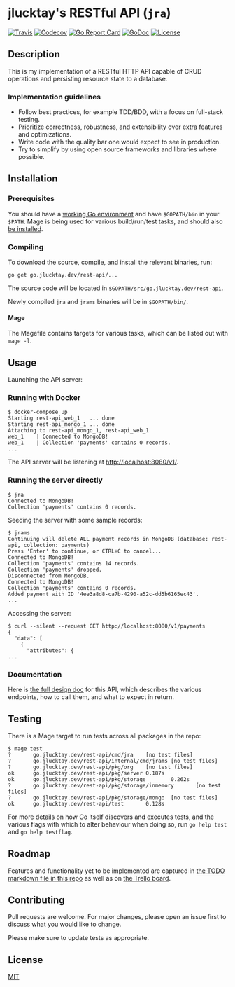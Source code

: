 # jlucktay's RESTful API (`jra`)

[![Travis][Travis-badge]][Travis]
[![Codecov][Codecov-badge]][Codecov]
[![Go Report Card][Go Report Card-badge]][Go Report Card]
[![GoDoc][GoDoc-badge]][GoDoc]
[![License][License-badge]][License]

## Description

This is my implementation of a RESTful HTTP API capable of CRUD operations and persisting resource state to a database.

### Implementation guidelines

- Follow best practices, for example TDD/BDD, with a focus on full-stack testing.
- Prioritize correctness, robustness, and extensibility over extra features and optimizations.
- Write code with the quality bar one would expect to see in production.
- Try to simplify by using open source frameworks and libraries where possible.

## Installation

### Prerequisites

You should have a [working Go environment](https://golang.org/doc/install) and have `$GOPATH/bin` in your `$PATH`.
Mage is being used for various build/run/test tasks, and should also [be installed](https://magefile.org).

### Compiling

To download the source, compile, and install the relevant binaries, run:

``` shell
go get go.jlucktay.dev/rest-api/...
```

The source code will be located in `$GOPATH/src/go.jlucktay.dev/rest-api`.

Newly compiled `jra` and `jrams` binaries will be in `$GOPATH/bin/`.

#### Mage

The Magefile contains targets for various tasks, which can be listed out with `mage -l`.

## Usage

Launching the API server:

### Running with Docker

```shell
$ docker-compose up
Starting rest-api_web_1   ... done
Starting rest-api_mongo_1 ... done
Attaching to rest-api_mongo_1, rest-api_web_1
web_1    | Connected to MongoDB!
web_1    | Collection 'payments' contains 0 records.
...
```

The API server will be listening at <http://localhost:8080/v1/>.

### Running the server directly

``` shell
$ jra
Connected to MongoDB!
Collection 'payments' contains 0 records.
```

Seeding the server with some sample records:

``` shell
$ jrams
Continuing will delete ALL payment records in MongoDB (database: rest-api, collection: payments)
Press 'Enter' to continue, or CTRL+C to cancel...
Connected to MongoDB!
Collection 'payments' contains 14 records.
Collection 'payments' dropped.
Disconnected from MongoDB.
Connected to MongoDB!
Collection 'payments' contains 0 records.
Added payment with ID '4ee3a8d8-ca7b-4290-a52c-dd5b6165ec43'.
...
```

Accessing the server:

``` shell
$ curl --silent --request GET http://localhost:8080/v1/payments
{
  "data": [
    {
      "attributes": {
...
```

### Documentation

Here is [the full design doc] for this API, which describes the various endpoints, how to call them, and what to expect
in return.

## Testing

There is a Mage target to run tests across all packages in the repo:

``` shell
$ mage test
?       go.jlucktay.dev/rest-api/cmd/jra    [no test files]
?       go.jlucktay.dev/rest-api/internal/cmd/jrams [no test files]
?       go.jlucktay.dev/rest-api/pkg/org    [no test files]
ok      go.jlucktay.dev/rest-api/pkg/server 0.187s
ok      go.jlucktay.dev/rest-api/pkg/storage        0.262s
?       go.jlucktay.dev/rest-api/pkg/storage/inmemory       [no test files]
?       go.jlucktay.dev/rest-api/pkg/storage/mongo  [no test files]
ok      go.jlucktay.dev/rest-api/test       0.128s
```

For more details on how Go itself discovers and executes tests, and the various flags with which to alter behaviour
when doing so, run `go help test` and `go help testflag`.

## Roadmap

Features and functionality yet to be implemented are captured in [the TODO markdown file in this repo](./docs/TODO.md)
as well as on [the Trello board].

## Contributing

Pull requests are welcome. For major changes, please open an issue first to discuss what you would like to change.

Please make sure to update tests as appropriate.

## License

[MIT](https://choosealicense.com/licenses/mit/)

[Codecov-badge]: https://codecov.io/gh/jlucktay/rest-api/branch/main/graph/badge.svg
[Codecov]: https://codecov.io/gh/jlucktay/rest-api

[Go Report Card-badge]: https://goreportcard.com/badge/go.jlucktay.dev/rest-api
[Go Report Card]: https://goreportcard.com/report/go.jlucktay.dev/rest-api

[GoDoc-badge]: https://godoc.org/github.com/jlucktay/rest-api?status.svg
[GoDoc]: https://godoc.org/github.com/jlucktay/rest-api

[License-badge]: https://img.shields.io/github/license/jlucktay/rest-api.svg
[License]: https://github.com/jlucktay/rest-api/blob/main/LICENSE

[Travis-badge]: https://travis-ci.org/jlucktay/rest-api.svg?branch=main
[Travis]: https://travis-ci.org/jlucktay/rest-api

[the full design doc]: https://docs.google.com/document/d/1xtqwQDhdwTe3BUEyf3lGWycPIvl66uxDdJgHLqa9hz4
[the Trello board]: https://trello.com/b/e4ZeAJp4
